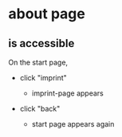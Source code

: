 # about page
## is accessible
On the start page,

* click "imprint"

  * imprint-page appears
  
* click "back"

  * start page appears again
